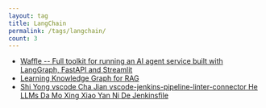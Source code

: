 ```yaml
---
layout: tag
title: LangChain
permalink: /tags/langchain/
count: 3
---
```


- [Waffle -- Full toolkit for running an AI agent service built with LangGraph, FastAPI and Streamlit](https://astroxu.github.io/2024/12/11/project/waffle/)
- [Learning Knowledge Graph for RAG](https://moebuta.github.io/blog/2024/04/learning-knowledge-graph-for-rag/)
- [Shi Yong  vscode Cha Jian  vscode-jenkins-pipeline-linter-connector He  LLMs Da Mo Xing Xiao Yan Ni De  Jenkinsfile](https://yeshan333.github.io/2024/05/25/validate-jenkinsfile/)
